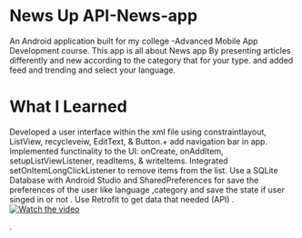 # News Up API-News-app
An Android  application built for my college -Advanced Mobile App  Development course.
This app is all about News app 
By presenting articles differently and new according to the category that for your type. and added feed and trending and select your language. 


# What I Learned
Developed a user interface within the xml file using  constraintlayout, ListView, recycleveiw, EditText, & Button.+ add navigation bar in app.
Implemented functinality to the UI: onCreate, onAddItem, setupListViewListener, readItems, & writeItems.
Integrated setOnItemLongClickListener to remove items from the list.
Use a SQLite Database with Android Studio and SharedPreferences for save the preferences of the user like language ,category and save the state if user singed in or not .
Use Retrofit to get data that needed (API) .
[![Watch the video](https://img.youtube.com/vi/_q2Vp_K9qBc/0.jpg)](https://www.youtube.com/shorts/_q2Vp_K9qBc)

.
